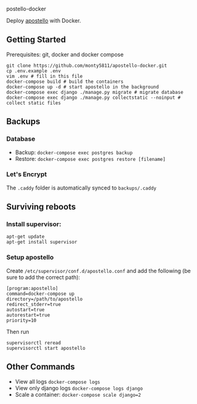 postello-docker

Deploy [apostello](https://github.com/monty5811/apostello) with Docker.

## Getting Started

Prerequisites: git, docker and docker compose

```
git clone https://github.com/monty5811/apostello-docker.git
cp .env.example .env
vim .env # fill in this file
docker-compose build # build the containers
docker-compose up -d # start apostello in the background
docker-compose exec django ./manage.py migrate # migrate database
docker-compose exec django ./manage.py collectstatic --noinput # collect static files
```

## Backups

### Database

* Backup: `docker-compose exec postgres backup`
* Restore: `docker-compose exec postgres restore [filename]`

### Let's Encrypt

The `.caddy` folder is automatically synced to `backups/.caddy`

## Surviving reboots

### Install supervisor:

```
apt-get update
apt-get install supervisor
```

### Setup apostello

Create `/etc/supervisor/conf.d/apostello.conf` and add the following (be sure to add the correct path):
```
[program:apostello]
command=docker-compose up
directory=/path/to/apostello
redirect_stderr=true
autostart=true
autorestart=true
priority=10
```

Then run
```
supervisorctl reread
supervisorctl start apostello
```

## Other Commands

* View all logs `docker-compose logs`
* View only django logs `docker-compose logs django`
* Scale a container:  `docker-compose scale django=2`
